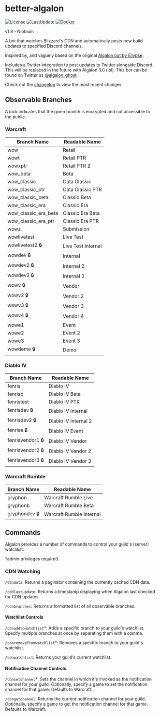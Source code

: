 # better-algalon
[![License](https://img.shields.io/badge/License-Apache_2.0-blue.svg)](https://opensource.org/licenses/Apache-2.0) ![LastUpdate](https://img.shields.io/github/last-commit/Ghostamoose/better-algalon?style=flat-square) [![Docker](https://github.com/Ghostamoose/better-algalon/actions/workflows/docker-publish.yml/badge.svg)](https://github.com/Ghostamoose/better-algalon/actions/workflows/docker-publish.yml)

v1.8 - Niobium

A bot that watches Blizzard's CDN and automatically posts new build updates to specified Discord channels.

Inspired by, and vaguely based on the original [Algalon bot by Ellypse](https://github.com/Ellypse/Algalon).

Includes a Twitter integration to post updates to Twitter alongside Discord. This will be replaced in the future with Algalon 3.0 (lol). This bot can be found on Twitter as [@algalon_ghost](https://algalon.ghst.tools/).

Check out the [changelog](CHANGELOG.md) to view the most recent changes.

## Observable Branches
A lock indicates that the given branch is encrypted and not accessible to the public.
### Warcraft
| Branch Name | Readable Name |
| ----------- | ----------- |
| wow | Retail |
| wowt | Retail PTR |
| wowxptr | Retail PTR 2 |
| wow_beta | Beta |
| wow_classic | Cata Classic |
| wow_classic_ptr | Cata Classic PTR |
| wow_classic_beta | Classic Beta |
| wow_classic_era | Classic Era |
| wow_classic_era_beta | Classic Era Beta |
| wow_classic_era_ptr | Classic Era PTR |
| wowz | Submission |
| wowlivetest | Live Test |
| wowlivetest2 :lock: | Live Test Internal |
| wowdev :lock: | Internal |
| wowdev2 :lock: | Internal 2 |
| wowdev3 :lock: | Internal 3 |
| wowv :lock: | Vendor |
| wowv2 :lock: | Vendor 2 |
| wowv3 :lock: | Vendor 3 |
| wowv4 :lock: | Vendor 4 |
| wowe1 | Event |
| wowe2 | Event 2 |
| wowe3 | Event 3 |
| wowdemo :lock: | Demo |

### Diablo IV
| Branch Name | Readable Name |
| ----------- | ----------- |
| fenris | Diablo IV |
| fenrisb | Diablo IV Beta |
| fenristest | Diablo IV PTR |
| fenrisdev :lock: | Diablo IV Internal |
| fenrisdev2 :lock: | Diablo IV Internal 2 |
| fenrise :lock: | Diablo IV Event |
| fenrisvendor1 :lock: | Diablo IV Vendor |
| fenrisvendor2 :lock: | Diablo IV Vendor 2 |
| fenrisvendor3 :lock: | Diablo IV Vendor 3 |

### Warcraft Rumble
| Branch Name | Readable Name |
| ----------- | ----------- |
| gryphon | Warcraft Rumble Live |
| gryphonb | Warcraft Rumble Beta |
| gryphondev :lock: | Warcraft Rumble Internal |

## Commands

Algalon provides a number of commands to control your guild's (server) watchlist.

\*admin privileges required.

### CDN Watching

`/cdndata`: Returns a paginator containing the currently cached CDN data.

`/cdnlastupdate`: Returns a timestamp displaying when Algalon last checked for CDN updates.

`/cdnbranches`: Returns a formatted list of all observable branches.

#### Watchlist Controls

`/cdnaddtowatchlist`*: Adds a specific branch to your guild's watchlist. Specify multiple branches at once by separating them with a comma.

`/cdnremovefromwatchlist`*: Removes a specific branch to your guild's watchlist.

`/cdnwatchlist`: Returns your guild's current watchlist.

#### Notification Channel Controls

`/cdnsetchannel`*: Sets the channel in which it's invoked as the notification channel for your guild. Optionally, specify a game to set the notification channel for that game. Defaults to Warcraft.

`/cdngetchannel`: Returns the current notification channel for your guild. Optionally, specify a game to get the notification channel for that game. Defaults to Warcraft.

